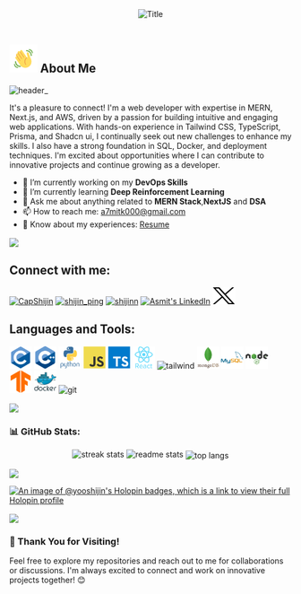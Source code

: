 <div align="center">
  <img src="https://readme-typing-svg.herokuapp.com?font=Architects+Daughter&color=%2338C2FF&size=50&center=true&vCenter=true&height=60&width=600&lines=Hey!+I'm+Asmit+Kumar;Welcome+to+my+profile!" alt="Title"></img>
</div>

<br>

## <img src="https://raw.githubusercontent.com/ashu-guo/ashu-guo/main/assets/wave.gif" width="50px" height="50px"></img> About Me

![header_](https://user-images.githubusercontent.com/80106274/155994781-7c22a80e-99b6-4e2e-a288-a706e1818289.png)

It's a pleasure to connect! I'm a web developer with expertise in MERN, Next.js, and AWS, driven by a passion for building intuitive and engaging web applications. With hands-on experience in Tailwind CSS, TypeScript, Prisma, and Shadcn ui, I continually seek out new challenges to enhance my skills. I also have a strong foundation in SQL, Docker, and deployment techniques. I'm excited about opportunities where I can contribute to innovative projects and continue growing as a developer.

- 🔭 I’m currently working on my **DevOps Skills**
- 🌱 I’m currently learning **Deep Reinforcement Learning**
- 💬 Ask me about anything related to **MERN Stack**,**NextJS** and **DSA**
- 📫 How to reach me: [a7mitk000@gmail.com](mailto:a7mitk000@gmail.com)
- 📄 Know about my experiences: [Resume](https://drive.google.com/file/d/1V6nsBW5wPJRAp64eQXIsbXkL7D4dqxaT/view?usp=drivesdk)

<img align="center" src="https://user-images.githubusercontent.com/73097560/115834477-dbab4500-a447-11eb-908a-139a6edaec5c.gif"/>

## Connect with me:

<p align="left">
  <a href="https://leetcode.com/u/CapShijin/" target="_blank"><img src="https://raw.githubusercontent.com/rahuldkjain/github-profile-readme-generator/master/src/images/icons/Social/leet-code.svg" alt="CapShijin" height="30" width="40" /></a>
  <a href="https://codeforces.com/profile/shijin_ping" target="_blank"><img src="https://raw.githubusercontent.com/rahuldkjain/github-profile-readme-generator/master/src/images/icons/Social/codeforces.svg" alt="shijin_ping" height="30" width="40" /></a>
  <a href="https://www.geeksforgeeks.org/user/shijinn/" target="_blank"><img src="https://raw.githubusercontent.com/rahuldkjain/github-profile-readme-generator/master/src/images/icons/Social/geeks-for-geeks.svg" alt="shijinn" height="30" width="40" /></a>
  <a href="https://www.linkedin.com/in/asmit-kumar-741406259/" target="_blank"><img src="https://raw.githubusercontent.com/rahuldkjain/github-profile-readme-generator/master/src/images/icons/Social/linked-in-alt.svg" alt="Asmit's LinkedIn" height="30" width="40" /></a>
  <a href="https://x.com/Fromotherstar" target="_blank"><img src="https://raw.githubusercontent.com/devicons/devicon/master/icons/twitter/twitter-original.svg" alt="x.com/Fromotherstar" height="30" width="40" /></a>
 
</p>

## Languages and Tools:

<p align="left">
  <img src="https://raw.githubusercontent.com/devicons/devicon/master/icons/c/c-original.svg" alt="c" width="40" height="40"/>
 
  <img src="https://raw.githubusercontent.com/devicons/devicon/master/icons/cplusplus/cplusplus-original.svg" alt="cplusplus" width="40" height="40"/>
  
  <img src="https://raw.githubusercontent.com/devicons/devicon/master/icons/python/python-original-wordmark.svg" alt="python" width="40" height="40"/>
  <img src="https://raw.githubusercontent.com/devicons/devicon/master/icons/javascript/javascript-original.svg" alt="javascript" width="40" height="40"/>
  <img src="https://raw.githubusercontent.com/devicons/devicon/master/icons/typescript/typescript-original.svg" alt="typescript" width="40" height="40"/>
  <img src="https://raw.githubusercontent.com/devicons/devicon/master/icons/react/react-original-wordmark.svg" alt="react" width="40" height="40"/>
  <img src="https://www.vectorlogo.zone/logos/tailwindcss/tailwindcss-icon.svg" alt="tailwind" width="40" height="40"/>
  <img src="https://raw.githubusercontent.com/devicons/devicon/master/icons/mongodb/mongodb-original-wordmark.svg" alt="mongodb" width="40" height="40"/>
  <img src="https://raw.githubusercontent.com/devicons/devicon/master/icons/mysql/mysql-original-wordmark.svg" alt="mysql" width="40" height="40"/>
  <img src="https://raw.githubusercontent.com/devicons/devicon/master/icons/nodejs/nodejs-original-wordmark.svg" alt="nodejs" width="40" height="40"/>
  <img src="https://raw.githubusercontent.com/devicons/devicon/master/icons/tensorflow/tensorflow-original.svg" alt="tensorflow" width="40" height="40"/>
   <img src="https://raw.githubusercontent.com/devicons/devicon/master/icons/docker/docker-original-wordmark.svg" alt="docker" width="40" height="40"/>
  <img src="https://www.vectorlogo.zone/logos/git-scm/git-scm-icon.svg" alt="git" width="40" height="40"/>

</p>

<img align="center" src="https://user-images.githubusercontent.com/73097560/115834477-dbab4500-a447-11eb-908a-139a6edaec5c.gif"/>

<!-- <h3 align="center">LEETCODE<h3>
<div align="center">
  <a href="https://leetcode.com/CapShijin/" target="_blank"><img align="center" src="https://assets.leetcode.com/static_assets/public/images/badges/2024/gif/2024-07.gif" alt="jyot" height="200" width="200" /></a>
  <a href="https://leetcode.com/CapShijin/" target="_blank"><img align="center" src="https://leetcode.com/static/images/badges/2024/gif/2024-03.gif" alt="jyot" height="200" width="200" /></a>
  <a href="https://leetcode.com/CapShijin/" target="_blank"><img align="center" src="https://assets.leetcode.com/static_assets/marketing/2024-50.gif" alt="jyot" height="200" width="200" /></a>
<!--   <a href="https://leetcode.com/CapShijin/" target="_blank"><img align="center" src="https://assets.leetcode.com/static_assets/marketing/2024-100.gif" alt="jyot" height="200" width="200" /></a> -->
<!-- </div>

<p align="center">
  <img  align=top flex-grow=1 src="https://leetcard.jacoblin.cool/CapShijin?theme=dark&font=Nunito&ext=heatmap" />
</p> -->
<!-- <img align="center" src="https://user-images.githubusercontent.com/73097560/115834477-dbab4500-a447-11eb-908a-139a6edaec5c.gif"/> -->

### 📊 GitHub Stats:

<p align=center>
  <img width=390 src="https://streak-stats.demolab.com/?user=YooShijin&count_private=true&theme=react&border_radius=10" alt="streak stats"/>
  <img width=390 src="https://github-readme-stats.vercel.app/api?username=YooShijin&show_icons=true&theme=react&rank_icon=github&border_radius=10" alt="readme stats" />
  <img width=325 align="center" src="https://github-readme-stats.vercel.app/api/top-langs/?username=YooShijin&hide=HTML&langs_count=8&layout=compact&theme=react&border_radius=10&size_weight=0.5&count_weight=0.5&exclude_repo=github-readme-stats" alt="top langs" />
</p>

<img align="center" src="https://user-images.githubusercontent.com/73097560/115834477-dbab4500-a447-11eb-908a-139a6edaec5c.gif"/>

[![An image of @yooshijin's Holopin badges, which is a link to view their full Holopin profile](https://holopin.me/yooshijin)](https://holopin.io/@yooshijin)

<img align="center" src="https://user-images.githubusercontent.com/73097560/115834477-dbab4500-a447-11eb-908a-139a6edaec5c.gif"/>

### 🌟 Thank You for Visiting!

Feel free to explore my repositories and reach out to me for collaborations or discussions. I'm always excited to connect and work on innovative projects together! 😊
